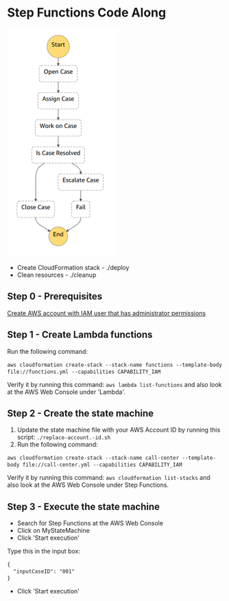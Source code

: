 # Step Functions Code Along

![diagram](state-machine.png)
* Create CloudFormation stack - ./deploy
* Clean resources - ./cleanup

## Step 0 - Prerequisites
[Create AWS account with IAM user that has administrator permissions](prerequisites.md)

## Step 1 - Create Lambda functions
Run the following command:

```
aws cloudformation create-stack --stack-name functions --template-body file://functions.yml --capabilities CAPABILITY_IAM
```

Verify it by running this command: `aws lambda list-functions` and also look at the AWS Web Console under 'Lambda'.

## Step 2 - Create the state machine
1. Update the state machine file with your AWS Account ID by running this script: `./replace-account.-id.sh`
1. Run the following command:

```
aws cloudformation create-stack --stack-name call-center --template-body file://call-center.yml --capabilities CAPABILITY_IAM
```

Verify it by running this command: `aws cloudformation list-stacks` and also look at the AWS Web Console under Step Functions.

## Step 3 - Execute the state machine
* Search for Step Functions at the AWS Web Console
* Click on MyStateMachine
* Click 'Start execution'

Type this in the input box:

    {
      "inputCaseID": "001"
    }

* Click 'Start execution'

